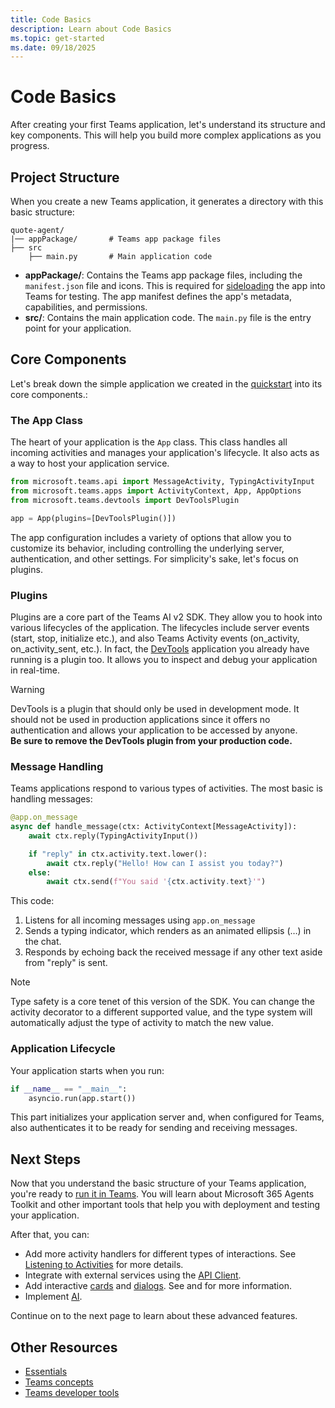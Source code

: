 ```yaml
---
title: Code Basics
description: Learn about Code Basics
ms.topic: get-started
ms.date: 09/18/2025
---
```


# Code Basics

After creating your first Teams application, let's understand its structure and key components. This will help you build more complex applications as you progress.

## Project Structure

When you create a new Teams application, it generates a directory with this basic structure:


```
quote-agent/
|── appPackage/       # Teams app package files
├── src
    ├── main.py       # Main application code
```

- **appPackage/**: Contains the Teams app package files, including the `manifest.json` file and icons. This is required for [sideloading](/microsoftteams/platform/concepts/deploy-and-publish/apps-upload) the app into Teams for testing. The app manifest defines the app's metadata, capabilities, and permissions.
- **src/**: Contains the main application code. The `main.py` file is the entry point for your application.

## Core Components

Let's break down the simple application we created in the [quickstart](quickstart.md) into its core components.:

### The App Class

The heart of your application is the `App` class. This class handles all incoming activities and manages your application's lifecycle. It also acts as a way to host your application service.


```python title="src/main.py"
from microsoft.teams.api import MessageActivity, TypingActivityInput
from microsoft.teams.apps import ActivityContext, App, AppOptions
from microsoft.teams.devtools import DevToolsPlugin

app = App(plugins=[DevToolsPlugin()])

```


The app configuration includes a variety of options that allow you to customize its behavior, including controlling the underlying server, authentication, and other settings. For simplicity's sake, let's focus on plugins.

### Plugins

Plugins are a core part of the Teams AI v2 SDK. They allow you to hook into various lifecycles of the application. The lifecycles include server events (start, stop, initialize etc.), and also Teams Activity events (on_activity, on_activity_sent, etc.). In fact, the [DevTools](/developer-tools/devtools) application you already have running is a plugin too. It allows you to inspect and debug your application in real-time.

> [!WARNING]
> DevTools is a plugin that should only be used in development mode. It should not be used in production applications since it offers no authentication and allows your application to be accessed by anyone.\
> **Be sure to remove the DevTools plugin from your production code.**

### Message Handling

Teams applications respond to various types of activities. The most basic is handling messages:

```python title="src/main.py"
@app.on_message
async def handle_message(ctx: ActivityContext[MessageActivity]):
    await ctx.reply(TypingActivityInput())

    if "reply" in ctx.activity.text.lower():
        await ctx.reply("Hello! How can I assist you today?")
    else:
        await ctx.send(f"You said '{ctx.activity.text}'")
```

This code:

1. Listens for all incoming messages using `app.on_message`
2. Sends a typing indicator, which renders as an animated ellipsis (…) in the chat.
3. Responds by echoing back the received message if any other text aside from "reply" is sent.

> [!NOTE]
> Type safety is a core tenet of this version of the SDK. You can change the activity decorator to a different supported value, and the type system will automatically adjust the type of activity to match the new value.

### Application Lifecycle

Your application starts when you run:


```python
if __name__ == "__main__":
    asyncio.run(app.start())
```


This part initializes your application server and, when configured for Teams, also authenticates it to be ready for sending and receiving messages.

## Next Steps

Now that you understand the basic structure of your Teams application, you're ready to [run it in Teams](running-in-teams.md). You will learn about Microsoft 365 Agents Toolkit and other important tools that help you with deployment and testing your application.

After that, you can:

- Add more activity handlers for different types of interactions. See [Listening to Activities](../essentials/on-activity.md) for more details.
- Integrate with external services using the [API Client](../essentials/api.md).
- Add interactive [cards](../in-depth-guides/adaptive-cards.md) and [dialogs](../in-depth-guides/dialogs.md). See and for more information.
- Implement [AI](../in-depth-guides/ai.md).

Continue on to the next page to learn about these advanced features.

## Other Resources

- [Essentials](../essentials.md)
- [Teams concepts](/teams)
- [Teams developer tools](/developer-tools)
